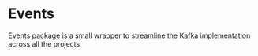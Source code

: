 # Events

Events package is a small wrapper to streamline the Kafka implementation across all the projects